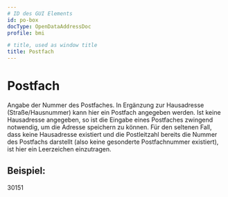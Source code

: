 ```yaml
---
# ID des GUI Elements
id: po-box
docType: OpenDataAddressDoc
profile: bmi

# title, used as window title
title: Postfach
---
```


# Postfach

Angabe der Nummer des Postfaches. In Ergänzung zur Hausadresse (Straße/Hausnummer) kann hier ein Postfach angegeben werden. Ist keine Hausadresse angegeben, so ist die Eingabe eines Postfaches zwingend notwendig, um die Adresse speichern zu können. Für den seltenen Fall, dass keine Hausadresse existiert und die Postleitzahl bereits die Nummer des Postfachs darstellt (also keine gesonderte Postfachnummer existiert), ist hier ein Leerzeichen einzutragen.

## Beispiel:

30151
